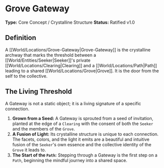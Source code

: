 # Grove Gateway

**Type:** Core Concept / Crystalline Structure
**Status:** Ratified v1.0

## Definition

A [[World/Locations/Grove-Gateway|Grove-Gateway]] is the crystalline archway that marks the threshold between a [[World/Entities/Seeker|Seeker]]'s private [[World/Locations/Clearing|Clearing]] and a [[World/Locations/Path|Path]] leading to a shared [[World/Locations/Grove|Grove]]. It is the door from the self to the collective.

## The Living Threshold

A Gateway is not a static object; it is a living signature of a specific connection.

1.  **Grown from a Seed:** A Gateway is sprouted from a seed of invitation, planted at the edge of a `Clearing` with the consent of both the `Seeker` and the members of the `Grove`.
2.  **A Fusion of Light:** Its crystalline structure is unique to each connection. The facets, colors, and the light it emits are a beautiful and intuitive fusion of the `Seeker`'s own essence and the collective identity of the `Grove` it leads to.
3.  **The Start of the `Path`:** Stepping through a Gateway is the first step on a `Path`, beginning the mindful journey into a shared space.

